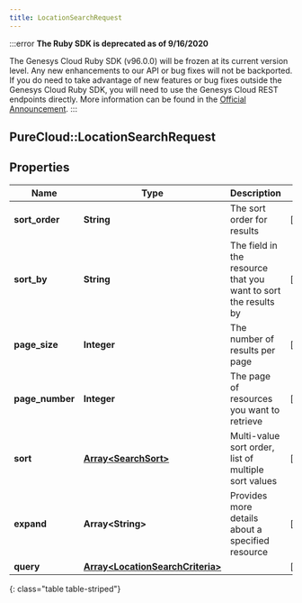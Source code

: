 ```yaml
---
title: LocationSearchRequest
---
```


:::error
**The Ruby SDK is deprecated as of 9/16/2020**

The Genesys Cloud Ruby SDK (v96.0.0) will be frozen at its current version level. Any new enhancements to our API or bug fixes will not be backported. If you do need to take advantage of new features or bug fixes outside the Genesys Cloud Ruby SDK, you will need to use the Genesys Cloud REST endpoints directly. More information can be found in the [Official Announcement](https://developer.mypurecloud.com/forum/t/announcement-genesys-cloud-ruby-sdk-end-of-life/8850).
:::


## PureCloud::LocationSearchRequest

## Properties

|Name | Type | Description | Notes|
|------------ | ------------- | ------------- | -------------|
| **sort_order** | **String** | The sort order for results | [optional] |
| **sort_by** | **String** | The field in the resource that you want to sort the results by | [optional] |
| **page_size** | **Integer** | The number of results per page | [optional] |
| **page_number** | **Integer** | The page of resources you want to retrieve | [optional] |
| **sort** | [**Array&lt;SearchSort&gt;**](SearchSort.html) | Multi-value sort order, list of multiple sort values | [optional] |
| **expand** | **Array&lt;String&gt;** | Provides more details about a specified resource | [optional] |
| **query** | [**Array&lt;LocationSearchCriteria&gt;**](LocationSearchCriteria.html) |  | [optional] |
{: class="table table-striped"}


